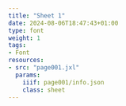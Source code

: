 ```yaml
---
title: "Sheet 1"
date: 2024-08-06T18:47:43+01:00
type: font
weight: 1
tags:
- Font
resources:
- src: "page001.jxl"
  params:
    iiif: page001/info.json
    class: sheet
---
```

